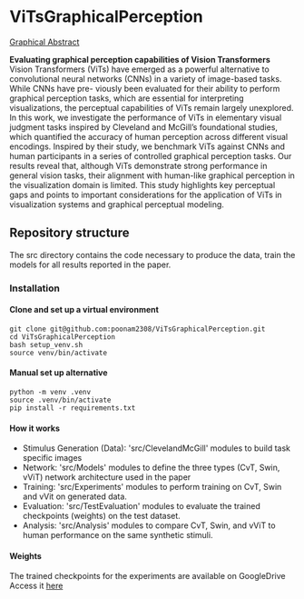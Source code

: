 # ViTsGraphicalPerception

[Graphical Abstract](src/Images/graphical_abstract.pdf)

**Evaluating graphical perception capabilities of Vision Transformers**  
Vision Transformers (ViTs) have emerged as a powerful alternative to convolutional
neural networks (CNNs) in a variety of image-based tasks. While CNNs have pre-
viously been evaluated for their ability to perform graphical perception tasks, which
are essential for interpreting visualizations, the perceptual capabilities of ViTs remain
largely unexplored. In this work, we investigate the performance of ViTs in elementary
visual judgment tasks inspired by Cleveland and McGill’s foundational studies, which
quantified the accuracy of human perception across different visual encodings. Inspired
by their study, we benchmark ViTs against CNNs and human participants in a series of
controlled graphical perception tasks. Our results reveal that, although ViTs demonstrate
strong performance in general vision tasks, their alignment with human-like graphical
perception in the visualization domain is limited. This study highlights key perceptual
gaps and points to important considerations for the application of ViTs in visualization
systems and graphical perceptual modeling.

##  Repository structure
The src directory contains the code necessary to produce the data, train the models for all results reported in the paper.

### Installation 
#### Clone and set up a virtual environment
```commandline
git clone git@github.com:poonam2308/ViTsGraphicalPerception.git
cd ViTsGraphicalPerception
bash setup_venv.sh
source venv/bin/activate

```
#### Manual set up alternative
```commandline
python -m venv .venv
source .venv/bin/activate
pip install -r requirements.txt

```

#### How it works 
- Stimulus Generation (Data): 'src/ClevelandMcGill' modules to build task specific images 
- Network: 'src/Models' modules to define the three types (CvT, Swin, vViT) network architecture used in the paper
- Training: 'src/Experiments' modules to perform training on CvT, Swin and vVit on generated data. 
- Evaluation: 'src/TestEvaluation' modules to evaluate the trained checkpoints (weights) on the test dataset. 
- Analysis: 'src/Analysis' modules to compare CvT, Swin, and vViT to human performance on the same synthetic stimuli.

#### Weights
The trained checkpoints for the experiments are available on GoogleDrive
Access it [here](link)